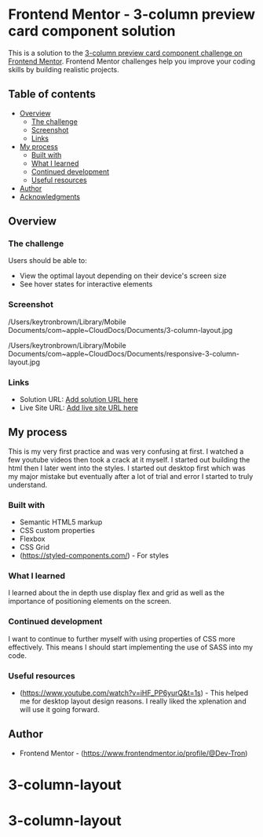 # Frontend Mentor - 3-column preview card component solution

This is a solution to the [3-column preview card component challenge on Frontend Mentor](https://www.frontendmentor.io/challenges/3column-preview-card-component-pH92eAR2-). Frontend Mentor challenges help you improve your coding skills by building realistic projects. 

## Table of contents

- [Overview](#overview)
  - [The challenge](#the-challenge)
  - [Screenshot](#screenshot)
  - [Links](#links)
- [My process](#my-process)
  - [Built with](#built-with)
  - [What I learned](#what-i-learned)
  - [Continued development](#continued-development)
  - [Useful resources](#useful-resources)
- [Author](#author)
- [Acknowledgments](#acknowledgments)


## Overview

### The challenge

Users should be able to:

- View the optimal layout depending on their device's screen size
- See hover states for interactive elements

### Screenshot

/Users/keytronbrown/Library/Mobile Documents/com~apple~CloudDocs/Documents/3-column-layout.jpg

/Users/keytronbrown/Library/Mobile Documents/com~apple~CloudDocs/Documents/responsive-3-column-layout.jpg

### Links

- Solution URL: [Add solution URL here](git@github.com:Juicewiz/test-site-1.git)
- Live Site URL: [Add live site URL here](http://127.0.0.1:5500/index.html)

## My process

This is my very first practice and was very confusing at first. I watched a few youtube videos then took a crack at it myself. I started out building the html then I later went into the styles. I started out desktop first which was my major mistake but eventually after a lot of trial and error I started to truly understand.

### Built with

- Semantic HTML5 markup
- CSS custom properties
- Flexbox
- CSS Grid
- (https://styled-components.com/) - For styles


### What I learned

I learned about the in depth use display flex and grid as well as the importance of positioning elements on the screen.

### Continued development

I want to continue to further myself with using properties of CSS more effectively. This means I should start implementing the use of SASS into my code.

### Useful resources

- (https://www.youtube.com/watch?v=iHF_PP6yurQ&t=1s) - This helped me for desktop layout design reasons. I really liked the xplenation and will use it going forward.

## Author

- Frontend Mentor - (https://www.frontendmentor.io/profile/@Dev-Tron)
# 3-column-layout
# 3-column-layout
